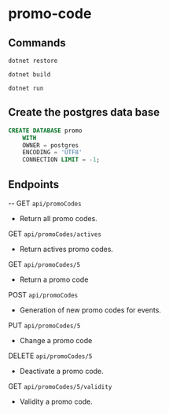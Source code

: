 # promo-code

## Commands
`dotnet restore`

`dotnet build`

`dotnet run`

## Create the postgres data base

```sql
CREATE DATABASE promo
    WITH 
    OWNER = postgres
    ENCODING = 'UTF8'
    CONNECTION LIMIT = -1;
```

## Endpoints
-- GET `api/promoCodes` 
- Return all promo codes.

 GET `api/promoCodes/actives`
- Return actives promo codes.

 GET `api/promoCodes/5`
- Return a promo code

 POST `api/promoCodes`
- Generation of new promo codes for events.

 PUT `api/promoCodes/5`
- Change a promo code

 DELETE `api/promoCodes/5`
- Deactivate a promo code.

 GET `api/promoCodes/5/validity`
- Validity a promo code.
